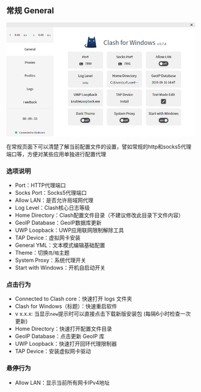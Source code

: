 ## 常规 General

![](/assets/ui-general1.png)

在常规页面下可以清楚了解当前配置文件的设置，譬如常规的http和socks5代理端口等，方便对某些应用单独进行配置代理

### 选项说明
- Port：HTTP代理端口
- Socks Port：Socks5代理端口
- Allow LAN：是否允许局域网代理
- Log Level：Clash核心日志等级
- Home Directory：Clash配置文件目录（不建议修改此目录下文件内容）
- GeoIP Database：GeoIP数据库更新
- UWP Loopback：UWP应用联网限制解除工具
- TAP Device：虚拟网卡安装
- General YML：文本模式编辑基础配置
- Theme：切换`亮`/`暗`主题
- System Proxy：系统代理开关
- Start with Windows：开机自启动开关

### 点击行为
- Connected to Clash core：快速打开 logs 文件夹
- Clash for Windows（标题）：快速重启软件
- v x.x.x: 当显示`new`提示时可以直接点击下载新版安装包 (每隔6小时检查一次更新)
- Home Directory：快速打开配置文件目录
- GeoIP Database：点击更新 GeoIP 库
- UWP Loopback：快速打开回环代理限制器
- TAP Device：安装虚拟网卡驱动

### 悬停行为
- Allow LAN：显示当前所有网卡IPv4地址